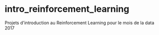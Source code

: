 # intro_reinforcement_learning
Projets d'introduction au Reinforcement Learning pour le mois de la data 2017
